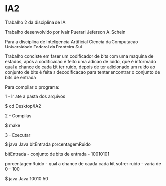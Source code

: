 # IA2
Trabalho 2 da disciplina de IA

Trabalho desenvolvido por 
Ivair Puerari
Jeferson A. Schein

Para a disciplina de Inteligencia Artificial
Ciencia da Computacao 
Universidade Federal da Fronteira Sul

Trabalho conciste em fazer um codificador de bits com uma maquina de estados,
após a codificacao é feito uma adicao de ruido, que é informado qual a chance de cada bit ter ruido,
depois de ter adicionado um ruido ao conjunto de bits
é feita a decodificacao para tentar encontrar o conjunto de bits de entrada

Para compilar o programa:

1 - Ir ate a pasta dos arquivos

$ cd Desktop/IA2

2 - Compilas

$ make

3 - Executar

$ java Java bitEntrada porcentagemRuido

bitEntrada - conjunto de bits de entrada - 10010101

porcentagemRuido - qual a chance de caada cada bit sofrer ruido - varia de 0 - 100

$ java Java 10010 50
